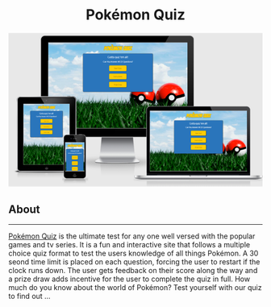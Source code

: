 <h1 align="center">Pokémon Quiz</h1>


![Responsive site images](/assets/readme-files/responisve-site.jpg)


## About

***

[Pokémon Quiz](https://jackdilger.github.io/Milstone-Project-Two/) is the ultimate test for any one well versed with the popular games and tv series. It is a fun and interactive site that follows a multiple choice quiz format to test the users knowledge of all things Pokémon. A 30 seond time limit is placed on each question, forcing the user to restart if the clock runs down. The user gets feedback on their score along the way and a prize draw adds incentive for the user to complete the quiz in full. How much do you know about the world of Pokémon? Test yourself with our quiz to find out …
